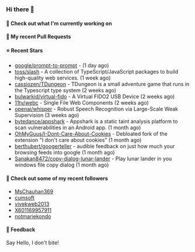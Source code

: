 ### Hi there 👋

#### 👷 Check out what I'm currently working on

#### 🔨 My recent Pull Requests


#### ⭐ Recent Stars

- [google/prompt-to-prompt](https://github.com/google/prompt-to-prompt) -  (1 day ago)
- [toss/slash](https://github.com/toss/slash) - A collection of TypeScript/JavaScript packages to build high-quality web services. (1 week ago)
- [cassiozen/TDungeon](https://github.com/cassiozen/TDungeon) - TDungeon is a small adventure game that runs in the Typescript type system (2 weeks ago)
- [bulwarkid/virtual-fido](https://github.com/bulwarkid/virtual-fido) - A Virtual FIDO2 USB Device (2 weeks ago)
- [11ty/webc](https://github.com/11ty/webc) - Single File Web Components (2 weeks ago)
- [openai/whisper](https://github.com/openai/whisper) - Robust Speech Recognition via Large-Scale Weak Supervision (3 weeks ago)
- [bytedance/appshark](https://github.com/bytedance/appshark) - Appshark is a static taint analysis platform to scan vulnerabilities in an Android app. (1 month ago)
- [OhMyGuus/I-Dont-Care-About-Cookies](https://github.com/OhMyGuus/I-Dont-Care-About-Cookies) - Debloated fork of the extension &#34;I don&#39;t care about cookies&#34; (1 month ago)
- [berthubert/googerteller](https://github.com/berthubert/googerteller) - audible feedback on just how much your browsing feeds into google (1 month ago)
- [Sanakan8472/copy-dialog-lunar-lander](https://github.com/Sanakan8472/copy-dialog-lunar-lander) - Play lunar lander in you windows file copy dialog (1 month ago)

#### 👯 Check out some of my recent followers

- [MsChauhan369](https://github.com/MsChauhan369)
- [cumsoft](https://github.com/cumsoft)
- [vivekweb2013](https://github.com/vivekweb2013)
- [X601169957911](https://github.com/X601169957911)
- [notmariekondo](https://github.com/notmariekondo)

#### 💬 Feedback

Say Hello, I don't bite!